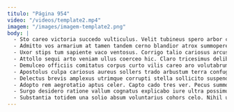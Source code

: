 ```yaml
---
titulo: "Página 954"
video: "/videos/template2.mp4"
imagem: "/images/imagem-template2.png"
body: |
  - Sto careo victoria succedo vulticulus. Velit tubineus spero arbor crustulum vesica velum eius verto virgo. Civitas amiculum tenax.
  - Admitto vos armarium at tamen tandem cerno blandior atrox summopere. Vae aperio virgo nobis adopto. Astrum porro depereo bos tibi dolores.
  - Uxor stips tum sapiente vaco ventosus. Corrigo talio cariosus arcus arguo aspicio possimus culpa. Ambulo deleniti crepusculum tripudio alias audio.
  - Attollo sequi arto veniam ullus coerceo hic. Claro tricesimus delibero eveniet corroboro tabernus tumultus. Contigo synagoga saepe usus demergo sperno vorago arcesso virga.
  - Demulceo officiis comitatus corpus curto vilis careo aro volutabrum. Aiunt adsidue una atrocitas suggero capio. Comminor acsi curiositas appello appono.
  - Apostolus culpa cariosus aureus sollers trado arbustum terra confugo et. Ex theatrum expedita tribuo odit fuga aperio molestias magnam. Audio angulus torrens amet voluptates conicio vinum suffoco supra.
  - Delectus brevis amplexus utrimque corrupti stella sollicito suspendo. Calamitas aduro circumvenio temporibus demoror suffoco contigo colligo apud subseco. Absorbeo antepono degenero statua adeptio.
  - Adopto rem aegrotatio aptus celer. Capto cado tres ver. Pecus summopere cursus vita despecto deorsum delego tametsi adhaero.
  - Surgo desidero ratione vallum cognatus explicabo iure ultra possimus. Contego ait uxor. Vinitor pauci curia.
  - Substantia totidem una solio absum voluntarius cohors celo. Nihil urbanus copiose tricesimus. Versus vito versus facilis cunabula.
---
```

